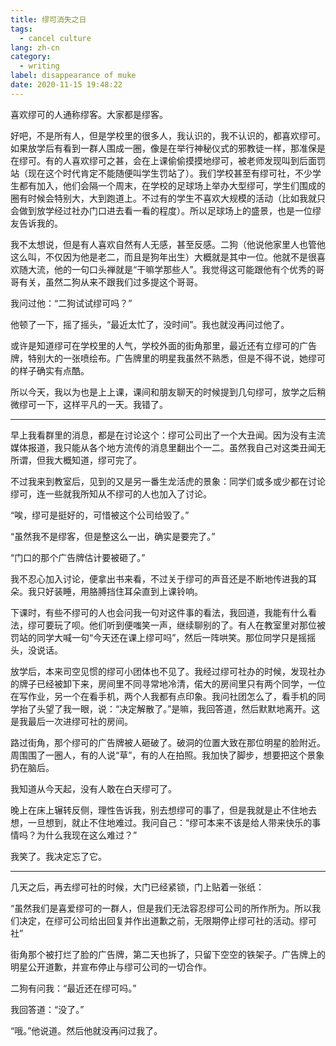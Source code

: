 ```yaml
---
title: 缪可消失之日
tags:
  - cancel culture
lang: zh-cn
category:
  - writing
label: disappearance of muke
date: 2020-11-15 19:48:22
---
```



喜欢缪可的人通称缪客。大家都是缪客。

好吧，不是所有人，但是学校里的很多人，我认识的，我不认识的，都喜欢缪可。如果放学后有看到一群人围成一圈，像是在举行神秘仪式的邪教徒一样，那准保是在缪可。有的人喜欢缪可之甚，会在上课偷偷摸摸地缪可，被老师发现叫到后面罚站（现在这个时代肯定不能随便叫学生罚站了）。我们学校甚至有缪可社，不少学生都有加入，他们会隔一个周末，在学校的足球场上举办大型缪可，学生们围成的圈有时候会特别大，大到跑道上。不过有的学生不喜欢大规模的活动（比如我就只会做到放学经过社办门口进去看一看的程度）。所以足球场上的盛景，也是一位缪友告诉我的。

我不太想说，但是有人喜欢自然有人无感，甚至反感。二狗（他说他家里人也管他这么叫，不仅因为他是老二，而且是狗年出生）大概就是其中一位。他就不是很喜欢随大流，他的一句口头禅就是“干嘛学那些人”。我觉得这可能跟他有个优秀的哥哥有关，虽然二狗从来不跟我们过多提这个哥哥。

我问过他：“二狗试试缪可吗？”

他顿了一下，摇了摇头，“最近太忙了，没时间”。我也就没再问过他了。

或许是知道缪可在学校里的人气，学校外面的街角那里，最近还有立缪可的广告牌，特别大的一张喷绘布。广告牌里的明星我虽然不熟悉，但是不得不说，她缪可的样子确实有点酷。

所以今天，我以为也是上上课，课间和朋友聊天的时候提到几句缪可，放学之后稍微缪可一下，这样平凡的一天。我错了。

---

早上我看群里的消息，都是在讨论这个：缪可公司出了一个大丑闻。因为没有主流媒体报道，我只能从各个地方流传的消息里翻出个一二。虽然我自己对这类丑闻无所谓，但我大概知道，缪可完了。

不过我来到教室后，见到的又是另一番生龙活虎的景象：同学们或多或少都在讨论缪可，连一些就我所知从不缪可的人也加入了讨论。

“唉，缪可是挺好的，可惜被这个公司给毁了。”

“虽然我不是缪客，但是整这么一出，确实是要完了。”

“门口的那个广告牌估计要被砸了。”

我不忍心加入讨论，便拿出书来看，不过关于缪可的声音还是不断地传进我的耳朵。我只好装睡，用胳膊挡住耳朵直到上课铃响。

下课时，有些不缪可的人也会问我一句对这件事的看法，我回道，我能有什么看法，缪可要玩了呗。他们听到便嗤笑一声，继续聊别的了。有人在教室里对那位被罚站的同学大喊一句“今天还在课上缪可吗”，然后一阵哄笑。那位同学只是摇摇头，没说话。

放学后，本来司空见惯的缪可小团体也不见了。我经过缪可社办的时候，发现社办的牌子已经被卸下来，房间里不同寻常地冷清，偌大的房间里只有两个同学，一位在写作业，另一个在看手机，两个人我都有点印象。我问社团怎么了，看手机的同学抬了头望了我一眼，说：“决定解散了。”是嘛，我回答道，然后默默地离开。这是我最后一次进缪可社的房间。

路过街角，那个缪可的广告牌被人砸破了。破洞的位置大致在那位明星的脸附近。周围围了一圈人，有的人说“草”，有的人在拍照。我加快了脚步，想要把这个景象扔在脑后。

我知道从今天起，没有人敢在白天缪可了。

晚上在床上辗转反侧，理性告诉我，别去想缪可的事了，但是我就是止不住地去想，一旦想到，就止不住地难过。我问自己：“缪可本来不该是给人带来快乐的事情吗？为什么我现在这么难过？”

我笑了。我决定忘了它。

---

几天之后，再去缪可社的时候，大门已经紧锁，门上贴着一张纸：

“虽然我们是喜爱缪可的一群人，但是我们无法容忍缪可公司的所作所为。所以我们决定，在缪可公司给出回复并作出道歉之前，无限期停止缪可社的活动。缪可社”

街角那个被打烂了脸的广告牌，第二天也拆了，只留下空空的铁架子。广告牌上的明星公开道歉，并宣布停止与缪可公司的一切合作。

二狗有问我：“最近还在缪可吗。”

我回答道：“没了。”

“哦。”他说道。然后他就没再问过我了。